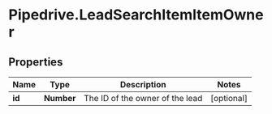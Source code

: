 # Pipedrive.LeadSearchItemItemOwner

## Properties

Name | Type | Description | Notes
------------ | ------------- | ------------- | -------------
**id** | **Number** | The ID of the owner of the lead | [optional] 


